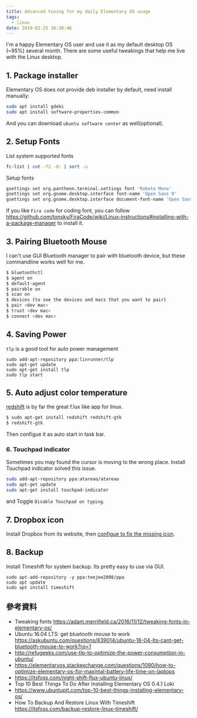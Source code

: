 ```yaml
---
title: Advanced tuning for my daily Elementary OS usage
tags:
  - linux
date: 2018-02-25 16:30:46
---
```


I'm a happy Elementary OS user and use it as my default desktop OS (~95%) several month. There are some useful tweakings that help me live with the Linux desktop.

## 1. Package installer

Elementary OS does not provide deb installer by default, need install manually:

```sh
sudo apt install gdebi
sudo apt install software-properties-common
```

And you can download `ubuntu software center` as well(optional).

## 2. Setup Fonts

List system supported fonts

```sh
fc-list | cut -f2 -d: | sort -u
```

Setup fonts

```sh
gsettings set org.pantheon.terminal.settings font 'Roboto Mono'
gsettings set org.gnome.desktop.interface font-name 'Open Sans 9'
gsettings set org.gnome.desktop.interface document-font-name 'Open Sans 10'
```

If you like `Fira code` for coding font, you can follow https://github.com/tonsky/FiraCode/wiki/Linux-instructions#installing-with-a-package-manager to install it.

## 3. Pairing Bluetooth Mouse

I can't use GUI Bluetooth manager to pair with bluetooth device, but these commandline works well for me.

```sh
$ bluetoothctl
$ agent on
$ default-agent
$ pairable on
$ scan on
$ devices (to see the devices and macs that you want to pair)
$ pair <dev mac>
$ trust <dev mac>
$ connect <dev mac>
```

## 4. Saving Power

`tlp` is a good tool for auto power management

```
sudo add-apt-repository ppa:linrunner/tlp
sudo apt-get update
sudo apt-get install tlp
sudo tlp start
```

## 5. Auto adjust color temperature

[redshift](http://jonls.dk/redshift/) is by far the great f.lux like app for linux.

```sh
$ sudo apt-get install redshift redshift-gtk
$ redshift-gtk
```

Then configue it as auto start in task bar.

### 6. Touchpad indicator

Sometimes you may found the cursor is moving to the wrong place. Install Touchpad indicator solved this issue.

```sh
sudo add-apt-repository ppa:atareao/atareao
sudo apt-get update
sudo apt-get install touchpad-indicator
```

and Toggle `Disable Touchpad on typing`.

## 7. Dropbox icon

Install Dropbox from its website, then [configue to fix the missing icon](http://sandeepbhardwaj.github.io/2016/11/13/missing-dropbox-icons-on-elementary-loki.html).

## 8. Backup

Install Timeshift for system backup. Its pretty easy to use via GUI.

```
sudo apt-add-repository -y ppa:teejee2008/ppa
sudo apt update
sudo apt install timeshift
```

## 參考資料

* Tweaking fonts https://adam.merrifield.ca/2016/11/12/tweaking-fonts-in-elementary-os/
* Ubuntu 16.04 LTS: get bluetooth mouse to work https://askubuntu.com/questions/839014/ubuntu-16-04-lts-cant-get-bluetooth-mouse-to-work?rq=1
* http://refugeeks.com/use-tlp-to-optimize-the-power-consumption-in-ubuntu/
* https://elementaryos.stackexchange.com/questions/1090/how-to-optimize-elementary-os-for-maximal-battery-life-time-on-laptops
* https://itsfoss.com/night-shift-flux-ubuntu-linux/
* Top 10 Best Things To Do After Installing Elementary OS 0.4.1 Loki
* https://www.ubuntupit.com/top-10-best-things-installing-elementary-os/
* How To Backup And Restore Linux With Timeshift https://itsfoss.com/backup-restore-linux-timeshift/
